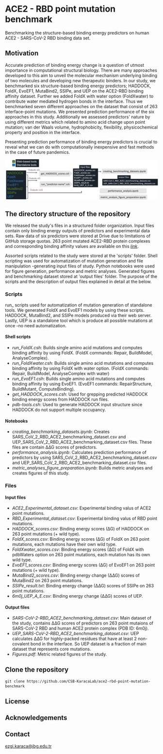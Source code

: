 # ACE2 - RBD point mutation benchmark 
Benchmarking the structure-based binding energy predictors on human ACE2 - SARS-CoV-2 RBD binding data set.

## Motivation

Accurate prediction of binding energy change is a question of utmost importance in computational structural biology. There are many approaches developed to this aim to unveil the molecular mechanism underlying binding of two molecules and developing new therapeutic binders. In our study, we benchmarked six structure-based binding energy predictors; HADDOCK, FoldX, EvoEF1, MutaBind2, SSIPe, and UEP on the ACE2-RBD binding affinity dataset. Further we added FoldX with water option (FoldXwater) to contribute water mediated hydrogen bonds in the interface. Thus we benchmarked seven different approaches on the dataset that consist of 263 interface-point mutations. We presented prediction performance of the six approaches in this study. Additionally we assessed predictors' nature by using different metrics which related to amino acid change upon point mutation; van der Waals volume, hydrophobicity, flexibility, physicochemical property and position in the interface.


Presenting prediction performance of binding energy predictors is crucial to reveal what we can do with computationally inexpensive and fast methods in the case of future pandemics.

<img src="workflow.png" alt="main" width="900" />

## The directory structure of the repository

We released the study's files in a structured folder organization. Input files contain only binding energy outputs of predictors and experimental data sets. Raw data of six predictors were stored at Drive due to limitations of GitHub storage quotas. 263 point mutated ACE2-RBD protein complexes and corresponding binding affinity values are available on this [*link*](https://drive.google.com/drive/u/1/folders/1Gfyen1dTXD25WPKyAPDmQdzrbAEhW3cq). 

Assorted scripts related to the study were stored at the 'scripts' folder. Shell scripting was used for automatization of mutation generation and file manipulation -generating input files of study. Python notebooks were used for figure generation, performance and metric analyses. Generated figures and benchmarking dataset stored at 'output files' folder. The purpose of the scripts and the description of output files explained in detail at the below.


### Scripts

run_<predictor> scripts used for automatization of mutation generation of standalone tools. We generated FoldX and EvoEF1 models by using these scripts. HADDOCK, MutaBind2, and SSIPe models produced via their web server. Lastly, UEP is a standalone tool which is produce all possible mutations at once -no need automatization. 

#### Shell scripts

- *run_FoldX.csh*: Builds single amino acid mutations and computes binding affinity by using FoldX. (FoldX commands: Repair, BuildModel, AnalyseComplex).
- *run_FoldXwater.csh*: Builds single amino acid mutations and computes binding affinity by using FoldX with water option. (FoldX commands: Repair, BuildModel, AnalyseComplex with water)
- *run_EvoEF1.csh*: Builds single amino acid mutations and computes binding affinity by using EvoEF1. (EvoEF1 commands: RepairStructure, BuildMutant, ComputeBinding).
- *get_HADDOCK_scores.csh*: Used for grepping predicted HADDOCK binding energy scores from HADDOCK run files.
- *pdb-tools.csh*: Used to generate HADDOCK input structure since HADDOCK do not support multiple occupancy.

#### Notebooks
  
  - *creating_benchmarking_datasets.ipynb*: Creates SARS_CoV_2_RBD_ACE2_benchmarking_dataset.csv and UEP_SARS_CoV_2_RBD_ACE2_benchmarking_dataset.csv files.  These files are contain ∆∆G scores of predictors. 
  - *performance_analysis.ipynb*: Calculates prediction performance of predictors by using SARS_CoV_2_RBD_ACE2_benchmarking_dataset.csv and UEP_SARS_CoV_2_RBD_ACE2_benchmarking_dataset.csv files.
  - *metric_analyses_figure_preparation.ipynb*: Builds metric analyses and creates figures of this study.


### Files

#### Input files
  - *ACE2_Experimental_dataset.csv*: Experimental binding valus of ACE2 point mutations.
  - *RBD_Experimental_dataset.csv*: Experimental binding valus of RBD point mutations.
  - *HADDOCK_scores.csv*: Binding energy scores (∆G) of HADDOCK on 263 point mutations (+ wild type).
  - *FoldX_scores.csv*: Binding energy scores (∆G) of FoldX on 263 point mutations, each mutations have their own wild type.
  - *FoldXwater_scores.csv*: Binding energy scores (∆G) of FoldX with pdbWaters option on 263 point mutations, each mutation has its own wild type.
  - *EvoEF1_scores.csv*: Binding energy scores (∆G) of EvoEF1 on 263 point mutations (+ wild type).
  - *MutaBind2_scores.csv*: Binding energy change (∆∆G) scores of MutaBind2 on 263 point mutations.
  - *SSIPe_result.txt*: Binding energy change (∆∆G) scores of SSIPe on 263 point mutations.
  - *6m0j_UEP_A_E.csv*: Binding energy change (∆∆G) scores of UEP. 
  
#### Output files

  - *SARS-CoV-2-RBD_ACE2_benchmarking_dataset.csv*: Main dataset of the study, contains ∆∆G scores of predictors on 263 point mutaions of SARS-CoV-2 RBD and human ACE2 protein complex (PDB ID: 6m0j).
  - *UEP_SARS-CoV-2-RBD_ACE2_benchmarking_dataset.csv*: UEP calculates ∆∆G for highly-packed residues that have at least 2 non-covalent bond in the interface. So UEP dataset is a fraction of main dataset that represents core mutations.
  - *Figures.pdf*: Metric related figures of the study. 
  

## Clone the repository
```
git clone https://github.com/CSB-KaracaLab/ace2-rbd-point-mutation-benchmark
```
## License

## Acknowledgements

## Contact
ezgi.karaca@ibg.edu.tr

